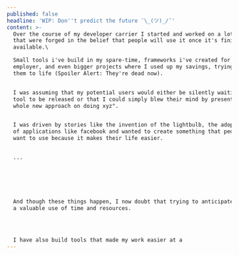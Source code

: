 ```yaml
---
published: false
headline: 'WIP: Don''t predict the future ¯\_(ツ)_/¯'
content: >-
  Over the course of my developer carrier I started and worked on a lot projects
  that were forged in the belief that people will use it once it's finished and
  available.\

  Small tools i've build in my spare-time, frameworks i've created for my
  employer, and even bigger projects where I used up my savings, trying to bring
  them to life (Spoiler Alert: They're dead now).


  I was assuming that my potential users would either be silently waiting for my
  tool to be released or that I could simply blew their mind by presenting "a
  whole new approach on doing xyz".


  I was driven by stories like the invention of the lightbulb, the adoption rate
  of applications like facebook and wanted to create something that people just
  want to use because it makes their life easier. 


  ...






  And though these things happen, I now doubt that trying to anticipate them is
  a valuable use of time and resources.




  I have also build tools that made my work easier at a
---
```


